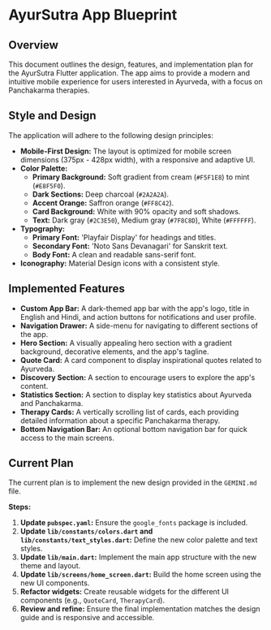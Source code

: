 
# AyurSutra App Blueprint

## Overview

This document outlines the design, features, and implementation plan for the AyurSutra Flutter application. The app aims to provide a modern and intuitive mobile experience for users interested in Ayurveda, with a focus on Panchakarma therapies.

## Style and Design

The application will adhere to the following design principles:

*   **Mobile-First Design:** The layout is optimized for mobile screen dimensions (375px - 428px width), with a responsive and adaptive UI.
*   **Color Palette:**
    *   **Primary Background:** Soft gradient from cream (`#F5F1E8`) to mint (`#E8F5F0`).
    *   **Dark Sections:** Deep charcoal (`#2A2A2A`).
    *   **Accent Orange:** Saffron orange (`#FF8C42`).
    *   **Card Background:** White with 90% opacity and soft shadows.
    *   **Text:** Dark gray (`#2C3E50`), Medium gray (`#7F8C8D`), White (`#FFFFFF`).
*   **Typography:**
    *   **Primary Font:** 'Playfair Display' for headings and titles.
    *   **Secondary Font:** 'Noto Sans Devanagari' for Sanskrit text.
    *   **Body Font:** A clean and readable sans-serif font.
*   **Iconography:** Material Design icons with a consistent style.

## Implemented Features

*   **Custom App Bar:** A dark-themed app bar with the app's logo, title in English and Hindi, and action buttons for notifications and user profile.
*   **Navigation Drawer:** A side-menu for navigating to different sections of the app.
*   **Hero Section:** A visually appealing hero section with a gradient background, decorative elements, and the app's tagline.
*   **Quote Card:** A card component to display inspirational quotes related to Ayurveda.
*   **Discovery Section:** A section to encourage users to explore the app's content.
*   **Statistics Section:** A section to display key statistics about Ayurveda and Panchakarma.
*   **Therapy Cards:** A vertically scrolling list of cards, each providing detailed information about a specific Panchakarma therapy.
*   **Bottom Navigation Bar:** An optional bottom navigation bar for quick access to the main screens.

## Current Plan

The current plan is to implement the new design provided in the `GEMINI.md` file.

**Steps:**

1.  **Update `pubspec.yaml`:** Ensure the `google_fonts` package is included.
2.  **Update `lib/constants/colors.dart` and `lib/constants/text_styles.dart`:** Define the new color palette and text styles.
3.  **Update `lib/main.dart`:** Implement the main app structure with the new theme and layout.
4.  **Update `lib/screens/home_screen.dart`:** Build the home screen using the new UI components.
5.  **Refactor widgets:** Create reusable widgets for the different UI components (e.g., `QuoteCard`, `TherapyCard`).
6.  **Review and refine:** Ensure the final implementation matches the design guide and is responsive and accessible.
